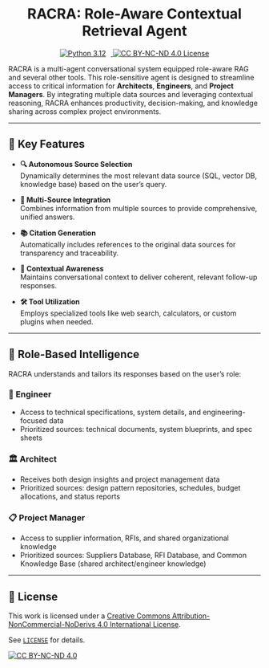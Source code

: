 <h1 align="center">RACRA: Role-Aware Contextual Retrieval Agent</h1>

<p align="center">
  <a href="https://www.python.org/downloads/release/python-3120/" target="_blank" rel="noopener noreferrer">
    <img src="https://img.shields.io/badge/python-3.12-blue?logo=python&logoColor=white" alt="Python 3.12" style="margin-right:10px;" />
  </a>
  <a href="https://creativecommons.org/licenses/by-nc-nd/4.0/" target="_blank" rel="noopener noreferrer">
    <img src="https://img.shields.io/badge/License-CC%20BY--NC--ND%204.0-lightgrey.svg" alt="CC BY-NC-ND 4.0 License" />
  </a>
</p>

RACRA is a multi-agent conversational system equipped role-aware RAG and several other tools. This role-sensitive agent is designed to streamline access to critical information for **Architects**, **Engineers**, and **Project Managers**. By integrating multiple data sources and leveraging contextual reasoning, RACRA enhances productivity, decision-making, and knowledge sharing across complex project environments.

---

## 🚀 Key Features

- **🔍 Autonomous Source Selection**  
  Dynamically determines the most relevant data source (SQL, vector DB, knowledge base) based on the user’s query.

- **🔗 Multi-Source Integration**  
  Combines information from multiple sources to provide comprehensive, unified answers.

- **📚 Citation Generation**  
  Automatically includes references to the original data sources for transparency and traceability.

- **🧠 Contextual Awareness**  
  Maintains conversational context to deliver coherent, relevant follow-up responses.

- **🛠️ Tool Utilization**  
  Employs specialized tools like web search, calculators, or custom plugins when needed.

---

## 👥 Role-Based Intelligence

RACRA understands and tailors its responses based on the user’s role:

### 👷 Engineer
- Access to technical specifications, system details, and engineering-focused data  
- Prioritized sources: technical documents, system blueprints, and spec sheets

### 🏛️ Architect
- Receives both design insights and project management data  
- Prioritized sources: design pattern repositories, schedules, budget allocations, and status reports

### 📋 Project Manager
- Access to supplier information, RFIs, and shared organizational knowledge  
- Prioritized sources: Suppliers Database, RFI Database, and Common Knowledge Base (shared architect/engineer knowledge)

---

## 📎 License

This work is licensed under a
[Creative Commons Attribution-NonCommercial-NoDerivs 4.0 International License][cc-by-nc-nd].

See [`LICENSE`](./LICENSE) for details.

[![CC BY-NC-ND 4.0][cc-by-nc-nd-image]][cc-by-nc-nd]

[cc-by-nc-nd]: http://creativecommons.org/licenses/by-nc-nd/4.0/
[cc-by-nc-nd-image]: https://licensebuttons.net/l/by-nc-nd/4.0/88x31.png
